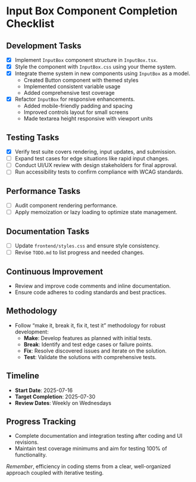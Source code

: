 # Input Box Component Completion Checklist

## Development Tasks
- [X] Implement `InputBox` component structure in `InputBox.tsx`.
- [X] Style the component with `InputBox.css` using your theme system.
- [X] Integrate theme system in new components using `InputBox` as a model.
  - Created Button component with themed styles
  - Implemented consistent variable usage
  - Added comprehensive test coverage
- [X] Refactor `InputBox` for responsive enhancements.
  - Added mobile-friendly padding and spacing
  - Improved controls layout for small screens
  - Made textarea height responsive with viewport units

## Testing Tasks
- [X] Verify test suite covers rendering, input updates, and submission.
- [ ] Expand test cases for edge situations like rapid input changes.
- [ ] Conduct UI/UX review with design stakeholders for final approval.
- [ ] Run accessibility tests to confirm compliance with WCAG standards.

## Performance Tasks
- [ ] Audit component rendering performance.
- [ ] Apply memoization or lazy loading to optimize state management.

## Documentation Tasks
- [ ] Update `frontend/styles.css` and ensure style consistency.
- [ ] Revise `TODO.md` to list progress and needed changes.

## Continuous Improvement
- Review and improve code comments and inline documentation.
- Ensure code adheres to coding standards and best practices.

## Methodology
- Follow “make it, break it, fix it, test it” methodology for robust development:
  - **Make**: Develop features as planned with initial tests.
  - **Break**: Identify and test edge cases or failure points.
  - **Fix**: Resolve discovered issues and iterate on the solution.
  - **Test**: Validate the solutions with comprehensive tests.

## Timeline
- **Start Date**: 2025-07-16
- **Target Completion**: 2025-07-30
- **Review Dates**: Weekly on Wednesdays

## Progress Tracking
- Complete documentation and integration testing after coding and UI revisions.
- Maintain test coverage minimums and aim for testing 100% of functionality.

*Remember*, efficiency in coding stems from a clear, well-organized approach coupled with iterative testing.

